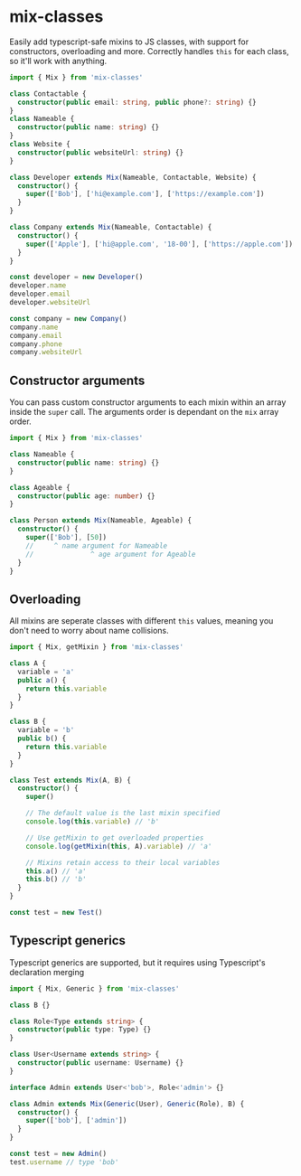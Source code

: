 # mix-classes

Easily add typescript-safe mixins to JS classes, with support for constructors, overloading and more. Correctly handles `this` for each class, so it'll work with anything.

```ts
import { Mix } from 'mix-classes'

class Contactable {
  constructor(public email: string, public phone?: string) {}
}
class Nameable {
  constructor(public name: string) {}
}
class Website {
  constructor(public websiteUrl: string) {}
}

class Developer extends Mix(Nameable, Contactable, Website) {
  constructor() {
    super(['Bob'], ['hi@example.com'], ['https://example.com'])
  }
}

class Company extends Mix(Nameable, Contactable) {
  constructor() {
    super(['Apple'], ['hi@apple.com', '18-00'], ['https://apple.com'])
  }
}

const developer = new Developer()
developer.name
developer.email
developer.websiteUrl

const company = new Company()
company.name
company.email
company.phone
company.websiteUrl
```

## Constructor arguments

You can pass custom constructor arguments to each mixin within an array inside the `super` call. The arguments order is dependant on the `mix` array order.

```ts
import { Mix } from 'mix-classes'

class Nameable {
  constructor(public name: string) {}
}

class Ageable {
  constructor(public age: number) {}
}

class Person extends Mix(Nameable, Ageable) {
  constructor() {
    super(['Bob'], [50])
    //     ^ name argument for Nameable
    //              ^ age argument for Ageable
  }
}
```

## Overloading

All mixins are seperate classes with different `this` values, meaning you don't need to worry about name collisions.

```ts
import { Mix, getMixin } from 'mix-classes'

class A {
  variable = 'a'
  public a() {
    return this.variable
  }
}

class B {
  variable = 'b'
  public b() {
    return this.variable
  }
}

class Test extends Mix(A, B) {
  constructor() {
    super()

    // The default value is the last mixin specified
    console.log(this.variable) // 'b'

    // Use getMixin to get overloaded properties
    console.log(getMixin(this, A).variable) // 'a'

    // Mixins retain access to their local variables
    this.a() // 'a'
    this.b() // 'b'
  }
}

const test = new Test()
```

## Typescript generics

Typescript generics are supported, but it requires using Typescript's declaration merging

```ts
import { Mix, Generic } from 'mix-classes'

class B {}

class Role<Type extends string> {
  constructor(public type: Type) {}
}

class User<Username extends string> {
  constructor(public username: Username) {}
}

interface Admin extends User<'bob'>, Role<'admin'> {}

class Admin extends Mix(Generic(User), Generic(Role), B) {
  constructor() {
    super(['bob'], ['admin'])
  }
}

const test = new Admin()
test.username // type 'bob'
```
